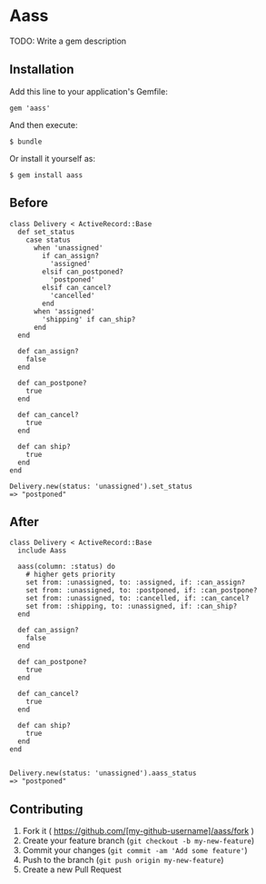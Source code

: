 # Aass

TODO: Write a gem description

## Installation

Add this line to your application's Gemfile:

    gem 'aass'

And then execute:

    $ bundle

Or install it yourself as:

    $ gem install aass

## Before

```
class Delivery < ActiveRecord::Base
  def set_status
    case status
      when 'unassigned'
        if can_assign?
          'assigned'
        elsif can_postponed?
          'postponed'
        elsif can_cancel?
          'cancelled'
        end
      when 'assigned'
        'shipping' if can_ship?
      end
  end

  def can_assign?
    false
  end

  def can_postpone?
    true
  end

  def can_cancel?
    true
  end

  def can ship?
    true
  end
end

Delivery.new(status: 'unassigned').set_status
=> "postponed"
```


## After

```
class Delivery < ActiveRecord::Base
  include Aass

  aass(column: :status) do
    # higher gets priority
    set from: :unassigned, to: :assigned, if: :can_assign?
    set from: :unassigned, to: :postponed, if: :can_postpone?
    set from: :unassigned, to: :cancelled, if: :can_cancel?
    set from: :shipping, to: :unassigned, if: :can_ship?
  end

  def can_assign?
    false
  end

  def can_postpone?
    true
  end

  def can_cancel?
    true
  end

  def can ship?
    true
  end
end


Delivery.new(status: 'unassigned').aass_status
=> "postponed"
```


## Contributing

1. Fork it ( https://github.com/[my-github-username]/aass/fork )
2. Create your feature branch (`git checkout -b my-new-feature`)
3. Commit your changes (`git commit -am 'Add some feature'`)
4. Push to the branch (`git push origin my-new-feature`)
5. Create a new Pull Request
